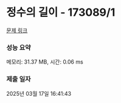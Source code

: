 # 정수의 길이 - 173089/1 

[문제 링크](https://level.goorm.io/exam/173089/%EC%A0%95%EC%88%98%EC%9D%98-%EA%B8%B8%EC%9D%B4/quiz/1) 

### 성능 요약

메모리: 31.37 MB, 시간: 0.06 ms

### 제출 일자

2025년 03월 17일 16:41:43

